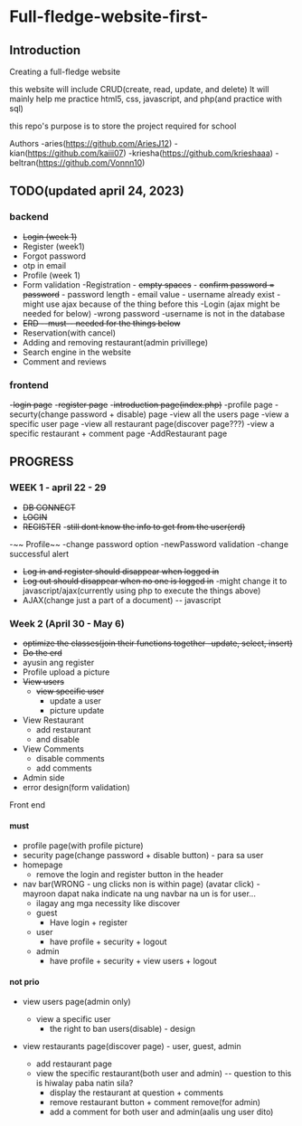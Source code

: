 # Full-fledge-website-first-

## Introduction

Creating a full-fledge website

this website will include CRUD(create, read, update, and delete)
It will mainly help me practice html5, css, javascript, and php(and practice with sql)

this repo's purpose is to store the project required for school

Authors
-aries(https://github.com/AriesJ12)
-kian(https://github.com/kaiii07)
-kriesha(https://github.com/krieshaaa)
-beltran(https://github.com/Vonnn10)

## TODO(updated april 24, 2023)
### backend
- ~~Login (week 1)~~
- Register (week1)
- Forgot password 
- otp in email
- Profile (week 1)
- Form validation
    -Registration
        - ~~empty spaces~~
        - ~~confirm password = password~~
        - password length
        - email value 
        - username already exist
        - might use ajax because of the thing before this
    -Login (ajax might be needed for below)
        -wrong password
        -username is not in the database
- ~~ERD --must-- needed for the things below~~
- Reservation(with cancel)
- Adding and removing restaurant(admin privillege)
- Search engine in the website
- Comment and reviews

### frontend
-~~login page~~
-~~register page~~
-~~introduction page(index.php)~~
-profile page
-securty(change password + disable) page
-view all the users page
    -view a specific user page
-view all restaurant page(discover page???)
    -view a specific restaurant + comment page
-AddRestaurant page

## PROGRESS

### WEEK 1 - april 22 - 29
- ~~DB CONNECT~~
- ~~LOGIN~~
- ~~REGISTER~~
    -~~still dont know the info to get from the user(erd)~~

-~~ Profile~~
    -change password option
        -newPassword validation
    -change successful alert
- ~~Log in and register should disappear when logged in~~
- ~~Log out should disappear when no one is logged in~~
    -might change it to javascript/ajax(currently using php to execute the things above)
- AJAX(change just a part of a document) -- javascript




### Week 2 (April 30 - May 6)
- ~~optimize the classes(join their functions together -update, select, insert)~~
- ~~Do the erd~~
- ayusin ang register
- Profile upload a picture
- ~~View users~~
    - ~~view specific user~~
        - update a user
        - picture update
- View Restaurant
    - add restaurant
    - and disable
- View Comments
    - disable comments
    - add comments
- Admin side
- error design(form validation)


Front end
#### must
- profile page(with profile picture)
- security page(change password + disable button) - para sa user
- homepage
    - remove the login and register button in the header
- nav bar(WRONG - ung clicks non is within page)
    (avatar click) - mayroon dapat naka indicate na ung navbar na un is for user...
    + ilagay ang mga necessity like discover
    - guest
        - Have login + register
    - user
        - have profile + security + logout
    - admin
        - have profile + security + view users + logout
#### not prio
- view users page(admin only)
    - view a specific user
        - the right to ban users(disable) - design

- view restaurants page(discover page) - user, guest, admin
    - add restaurant page
    - view the specific restaurant(both user and admin) -- question to this is hiwalay paba natin sila?
        - display the restaurant at question + comments
        - remove restaurant button + comment remove(for admin)
        - add a comment for both user and admin(aalis ung user dito)

